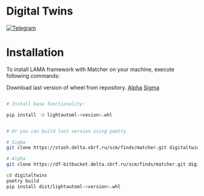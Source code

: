 # Digital Twins

[![Telegram](https://img.shields.io/badge/chat-on%20Telegram-2ba2d9.svg)](https://t.me/lamamatcher)

<a name="installation"></a>
# Installation
To install LAMA framework with Matcher on your machine, execute following commands:  

Download last version of wheel from repository. [Alpha](https://df-bitbucket.sbrf.ru/projects/MATCHER/repos/lama-matcher/browse) [Sigma](https://stash.delta.sbrf.ru/projects/MATCHER/repos/lama-matcher/browse) 
```bash

# Install base functionality:

pip install -U lightautoml-<vesion>.whl


# Or you can build last version using poetry

# Sigma
git clone https://stash.delta.sbrf.ru/scm/finds/matcher.git digitaltwins

# Alpha 
git clone https://df-bitbucket.delta.sbrf.ru/scm/finds/matcher.git digitaltwins

cd digitaltwins
poetry build 
pip install dist/lightautoml-<version>.whl
```

